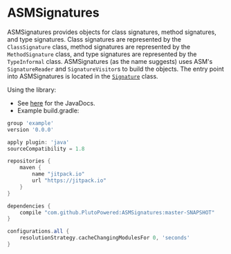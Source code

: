 # ASMSignatures
ASMSignatures provides objects for class signatures, method signatures, and type signatures. Class signatures are represented by the `ClassSignature` class, method signatures are represented by the `MethodSignature` class, and type signatures are represented by the `TypeInformal` class. ASMSignatures (as the name suggests) uses ASM's `SignatureReader` and `SignatureVisitor`s to build the objects. The entry point into ASMSignatures is located in the [`Signature`](https://github.com/PlutoPowered/ASMSignatures/blob/master/src/main/java/com/gmail/socraticphoenix/asmsig/Signatures.java) class.

Using the library:
 - See [here](https://plutopowered.github.io/ASMSignatures/index.html) for the JavaDocs.
 - Example build.gradle:

```groovy
group 'example'
version '0.0.0'

apply plugin: 'java'
sourceCompatibility = 1.8

repositories {
    maven {
        name "jitpack.io"
        url "https://jitpack.io"
    }
}

dependencies {
    compile "com.github.PlutoPowered:ASMSignatures:master-SNAPSHOT"
}

configurations.all {
    resolutionStrategy.cacheChangingModulesFor 0, 'seconds'
}

```
